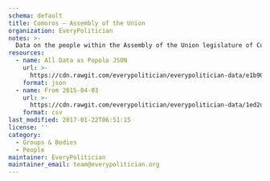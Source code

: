 ```yaml
---
schema: default
title: Comoros — Assembly of the Union
organization: EveryPolitician
notes: >-
  Data on the people within the Assembly of the Union legislature of Comoros.
resources:
  - name: All Data as Popolo JSON
    url: >-
      https://cdn.rawgit.com/everypolitician/everypolitician-data/e1b90077ef7d59642c26a041c3016bcd4966855d/data/Comoros/Assembly/ep-popolo-v1.0.json
    format: json
  - name: From 2015-04-03
    url: >-
      https://cdn.rawgit.com/everypolitician/everypolitician-data/1ed2db8bbaa9f9cf554757ca4d748d07a7c6790d/data/Comoros/Assembly/term-2015.csv
    format: csv
last_modified: 2017-01-22T06:51:15
license: ''
category:
  - Groups & Bodies
  - People
maintainer: EveryPolitician
maintainer_email: team@everypolitician.org
---
```

